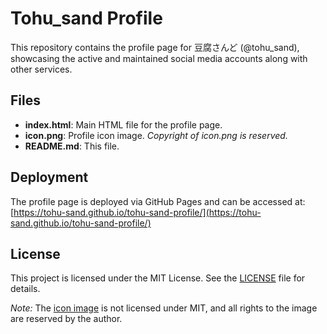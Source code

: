 # Tohu_sand Profile

This repository contains the profile page for 豆腐さんど (@tohu_sand), showcasing the active and maintained social media accounts along with other services.

## Files

- **index.html**: Main HTML file for the profile page.
- **icon.png**: Profile icon image. *Copyright of icon.png is reserved.*
- **README.md**: This file.

## Deployment

The profile page is deployed via GitHub Pages and can be accessed at:
[https://tohu-sand.github.io/tohu-sand-profile/](https://tohu-sand.github.io/tohu-sand-profile/)

## License

This project is licensed under the MIT License. See the [LICENSE](LICENSE) file for details.

*Note:* The [icon image](icon.jpg) is not licensed under MIT, and all rights to the image are reserved by the author.

